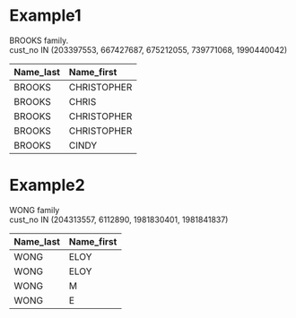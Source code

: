 # Example1
BROOKS family.  
cust_no IN (203397553, 667427687, 675212055, 739771068, 1990440042) 

|Name_last|Name_first|
|:------|:-----------|
|BROOKS |	CHRISTOPHER|
|BROOKS |CHRIS       |
|BROOKS |CHRISTOPHER |
|BROOKS |CHRISTOPHER |
|BROOKS |CINDY       |


# Example2  
WONG family  
cust_no IN (204313557, 6112890, 1981830401, 1981841837)  

|Name_last|Name_first|
|:------|:-----------|
|WONG| ELOY|
|WONG| ELOY|
|WONG| M|
|WONG| E|

